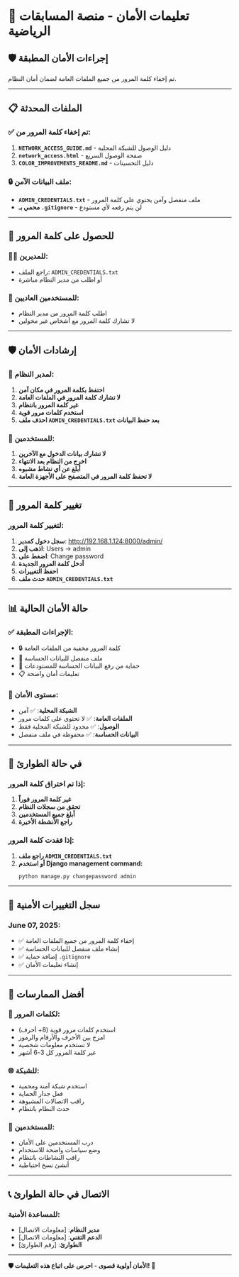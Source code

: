 # 🔐 تعليمات الأمان - منصة المسابقات الرياضية

## 🛡️ **إجراءات الأمان المطبقة**

تم إخفاء كلمة المرور من جميع الملفات العامة لضمان أمان النظام.

---

## 📋 **الملفات المحدثة**

### ✅ **تم إخفاء كلمة المرور من:**
1. **`NETWORK_ACCESS_GUIDE.md`** - دليل الوصول للشبكة المحلية
2. **`network_access.html`** - صفحة الوصول السريع
3. **`COLOR_IMPROVEMENTS_README.md`** - دليل التحسينات

### 🔒 **ملف البيانات الآمن:**
- **`ADMIN_CREDENTIALS.txt`** - ملف منفصل وآمن يحتوي على كلمة المرور
- **محمي بـ `.gitignore`** - لن يتم رفعه لأي مستودع

---

## 🔑 **للحصول على كلمة المرور**

### 👨‍💼 **للمديرين:**
- راجع الملف: `ADMIN_CREDENTIALS.txt`
- أو اطلب من مدير النظام مباشرة

### 👥 **للمستخدمين العاديين:**
- اطلب كلمة المرور من مدير النظام
- لا تشارك كلمة المرور مع أشخاص غير مخولين

---

## 🛡️ **إرشادات الأمان**

### 🔐 **لمدير النظام:**
1. **احتفظ بكلمة المرور في مكان آمن**
2. **لا تشارك كلمة المرور في الملفات العامة**
3. **غير كلمة المرور بانتظام**
4. **استخدم كلمات مرور قوية**
5. **احذف ملف `ADMIN_CREDENTIALS.txt` بعد حفظ البيانات**

### 👥 **للمستخدمين:**
1. **لا تشارك بيانات الدخول مع الآخرين**
2. **اخرج من النظام بعد الانتهاء**
3. **أبلغ عن أي نشاط مشبوه**
4. **لا تحفظ كلمة المرور في المتصفح على الأجهزة العامة**

---

## 🔧 **تغيير كلمة المرور**

### لتغيير كلمة المرور:
1. **سجل دخول كمدير**: http://192.168.1.124:8000/admin/
2. **اذهب إلى**: Users → admin
3. **اضغط على**: Change password
4. **أدخل كلمة المرور الجديدة**
5. **احفظ التغييرات**
6. **حدث ملف `ADMIN_CREDENTIALS.txt`**

---

## 📊 **حالة الأمان الحالية**

### ✅ **الإجراءات المطبقة:**
- 🔒 كلمة المرور مخفية من الملفات العامة
- 📁 ملف منفصل للبيانات الحساسة
- 🚫 حماية من رفع البيانات الحساسة للمستودعات
- 📋 تعليمات أمان واضحة

### 🎯 **مستوى الأمان:**
- **الشبكة المحلية**: ✅ آمن
- **الملفات العامة**: ✅ لا تحتوي على كلمات مرور
- **الوصول**: ✅ محدود للشبكة المحلية فقط
- **البيانات الحساسة**: ✅ محفوظة في ملف منفصل

---

## 🚨 **في حالة الطوارئ**

### إذا تم اختراق كلمة المرور:
1. **غير كلمة المرور فوراً**
2. **تحقق من سجلات النظام**
3. **أبلغ جميع المستخدمين**
4. **راجع الأنشطة الأخيرة**

### إذا فقدت كلمة المرور:
1. **راجع ملف `ADMIN_CREDENTIALS.txt`**
2. **أو استخدم Django management command:**
   ```bash
   python manage.py changepassword admin
   ```

---

## 📝 **سجل التغييرات الأمنية**

### June 07, 2025:
- ✅ إخفاء كلمة المرور من جميع الملفات العامة
- ✅ إنشاء ملف منفصل للبيانات الحساسة
- ✅ إضافة حماية `.gitignore`
- ✅ إنشاء تعليمات الأمان

---

## 🎯 **أفضل الممارسات**

### 🔐 **لكلمات المرور:**
- استخدم كلمات مرور قوية (8+ أحرف)
- امزج بين الأحرف والأرقام والرموز
- لا تستخدم معلومات شخصية
- غير كلمة المرور كل 3-6 أشهر

### 🌐 **للشبكة:**
- استخدم شبكة آمنة ومحمية
- فعل جدار الحماية
- راقب الاتصالات المشبوهة
- حدث النظام بانتظام

### 👥 **للمستخدمين:**
- درب المستخدمين على الأمان
- وضع سياسات واضحة للاستخدام
- راقب النشاطات بانتظام
- أنشئ نسخ احتياطية

---

## 📞 **الاتصال في حالة الطوارئ**

### للمساعدة الأمنية:
- **مدير النظام**: [معلومات الاتصال]
- **الدعم التقني**: [معلومات الاتصال]
- **الطوارئ**: [رقم الطوارئ]

---

**🛡️ الأمان أولوية قصوى - احرص على اتباع هذه التعليمات! 🔐**
